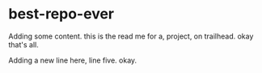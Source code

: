 # best-repo-ever

Adding some content. this is the read me for a, project, on trailhead. okay that's all.

Adding a new line here, line five. okay.
